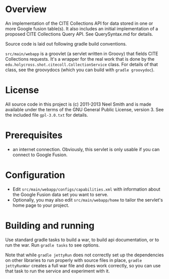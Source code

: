 # Overview #

An implementation of the CITE Collections API for data stored in one or more Google fusion table(s). It also includes an initial implementation of a proposed CITE Collections Query API.  See QuerySyntax.md for details.

Source code is laid out following gradle build conventions.

`src/main/webapp` is a groovlet (a servlet written in Groovy) that fields CITE Collections requests.  It's a wrapper for the real work that is done by the `edu.holycross.shot.citecoll.CollectionService` class. For details of that class, see the groovydocs (which you can build with `gradle groovydoc`).

# License
All source code in this project is (c) 2011-2013 Neel Smith and is made
available under the terms of the GNU General Public License, version 3.
See the included file `gpl-3.0.txt` for details.

# Prerequisites
- an internet connection.  Obviously, this servlet is only usable if you 
can connect to Google Fusion.

# Configuration #

- Edit  `src/main/webapp/configs/capabilities.xml` with information about the Google Fusion data set you want to serve.
- Optionally, you may also edit `src/main/webapp/home` to tailor the servlet's
home page to your project.

# Building and running
Use standard gradle tasks to build a war, to build api documentation, or to
run the war.  Run `gradle tasks` to see options.

Note that while `gradle jettyRun` does not correctly set up the dependencies on other libraries to run properly with source files in place, `gradle jettyRunWar` creates a full war file and does work correctly, so you can use that task to run the service and experiment with it.


